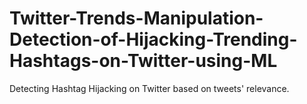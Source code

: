 # Twitter-Trends-Manipulation-Detection-of-Hijacking-Trending-Hashtags-on-Twitter-using-ML
Detecting Hashtag Hijacking on Twitter based on tweets' relevance.
